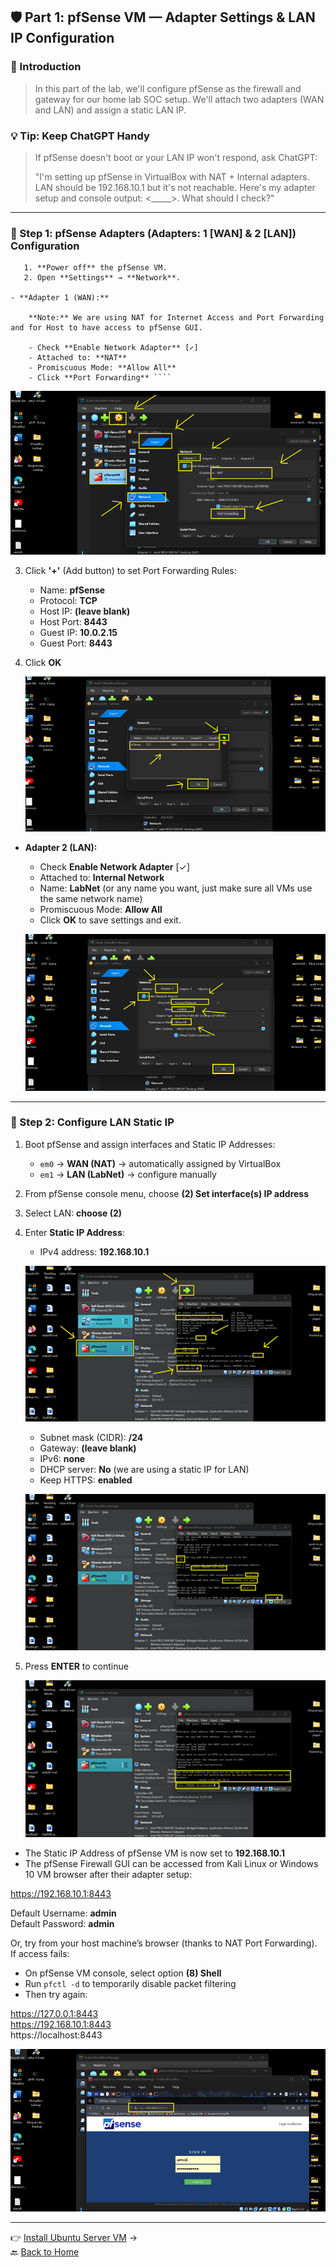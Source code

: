 ﻿## 🛡️ Part 1: pfSense VM — Adapter Settings & LAN IP Configuration

### 📌 Introduction

> In this part of the lab, we'll configure pfSense as the firewall and gateway for our 
> home lab SOC setup. We'll attach two adapters (WAN and LAN) and assign a static LAN IP.

### 💡 Tip: Keep ChatGPT Handy

> If pfSense doesn't boot or your LAN IP won't respond, ask ChatGPT:  
>
> "I'm setting up pfSense in VirtualBox with NAT + Internal adapters. LAN should be 192.168.10.1 
> but it's not reachable. Here's my adapter setup and console output: <_____>. What should I check?"

---

### 🔹 Step 1: pfSense Adapters (Adapters: 1 [WAN] & 2 [LAN]) Configuration


       1. **Power off** the pfSense VM.
       2. Open **Settings** → **Network**.

 	- **Adapter 1 (WAN):**  

  		**Note:** We are using NAT for Internet Access and Port Forwarding and for Host to have access to pfSense GUI.  

  		- Check **Enable Network Adapter** [✓]  
  		- Attached to: **NAT**  
  		- Promiscuous Mode: **Allow All**  
  		- Click **Port Forwarding** ````

  ![](../images/9p1-images/Pf1.png)

3. Click **'+'** (Add button) to set Port Forwarding Rules:
   - Name: **pfSense**  
   - Protocol: **TCP**  
   - Host IP: **(leave blank)**  
   - Host Port: **8443**  
   - Guest IP: **10.0.2.15**  
   - Guest Port: **8443**

4. Click **OK**

   ![](../images/9p1-images/Pf2.png)

- **Adapter 2 (LAN):**  
  - Check **Enable Network Adapter** [✓]  
  - Attached to: **Internal Network**  
  - Name: **LabNet** (or any name you want, just make sure all VMs use the same network name)  
  - Promiscuous Mode: **Allow All**  
  - Click **OK** to save settings and exit.  

  ![](../images/9p1-images/Pf3.png)

---

### 🔹 Step 2: Configure LAN Static IP

1. Boot pfSense and assign interfaces and Static IP Addresses:
   - `em0` → **WAN (NAT)** → automatically assigned by VirtualBox  
   - `em1` → **LAN (LabNet)** → configure manually  

2. From pfSense console menu, choose **(2) Set interface(s) IP address**  
3. Select LAN: **choose (2)**  
4. Enter **Static IP Address**:  
   - IPv4 address: **192.168.10.1**  

   ![](../images/9p1-images/Pf44.png)

   - Subnet mask (CIDR): **/24**  
   - Gateway: **(leave blank)**  
   - IPv6: **none**  
   - DHCP server: **No** (we are using a static IP for LAN)  
   - Keep HTTPS: **enabled**  

   ![](../images/9p1-images/Pf55.png)

5. Press **ENTER** to continue  

   ![](../images/9p1-images/Pf66.png)

- The Static IP Address of pfSense VM is now set to **192.168.10.1**  
- The pfSense Firewall GUI can be accessed from Kali Linux or Windows 10 VM browser after their adapter setup:  

https://192.168.10.1:8443

Default Username: **admin**  
Default Password: **admin**

Or, try from your host machine’s browser (thanks to NAT Port Forwarding).  
If access fails:  
- On pfSense VM console, select option **(8) Shell**  
- Run `pfctl -d` to temporarily disable packet filtering  
- Then try again:  

https://127.0.0.1:8443<br>
https://192.168.10.1:8443<br>
https://localhost:8443

![](../images/9p1-images/Pf7.png)

---


👉 [Install Ubuntu Server VM](/4UbuntuServerVM_page.md) →  
🔙 [Back to Home](../index.md) 
